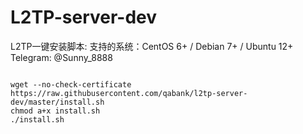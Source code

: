 # L2TP-server-dev
L2TP一键安装脚本:
支持的系统：CentOS 6+ / Debian 7+ / Ubuntu 12+  
Telegram: @Sunny_8888  
<pre><code>
wget --no-check-certificate https://raw.githubusercontent.com/qabank/l2tp-server-dev/master/install.sh
chmod a+x install.sh
./install.sh
</code></pre>
